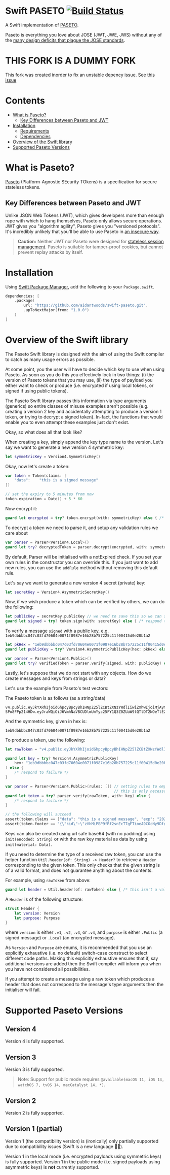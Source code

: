 # Swift PASETO [![Build Status](https://travis-ci.org/aidantwoods/swift-paseto.svg?branch=master)](https://travis-ci.org/aidantwoods/swift-paseto)

A Swift implementation of [PASETO](https://github.com/paragonie/paseto).

Paseto is everything you love about JOSE (JWT, JWE, JWS) without any of the
[many design deficits that plague the JOSE standards](https://paragonie.com/blog/2017/03/jwt-json-web-tokens-is-bad-standard-that-everyone-should-avoid).

# THIS FORK IS A DUMMY FORK

This fork was created inorder to fix an unstable depency issue. See [this issue](https://github.com/aidantwoods/swift-paseto/issues/22)

# Contents
* [What is Paseto?](#what-is-paseto)
  * [Key Differences between Paseto and JWT](#key-differences-between-paseto-and-jwt)
* [Installation](#installation)
  * [Requirements](#requirements)
  * [Dependencies](#dependencies)
* [Overview of the Swift library](#overview-of-the-swift-library)
* [Supported Paseto Versions](#supported-paseto-versions)

# What is Paseto?

[Paseto](https://github.com/paragonie/paseto) (Platform-Agnostic SEcurity
TOkens) is a specification for secure stateless tokens.

## Key Differences between Paseto and JWT

Unlike JSON Web Tokens (JWT), which gives developers more than enough rope with
which to hang themselves, Paseto only allows secure operations. JWT gives you
"algorithm agility", Paseto gives you "versioned protocols". It's incredibly
unlikely that you'll be able to use Paseto in
[an insecure way](https://auth0.com/blog/critical-vulnerabilities-in-json-web-token-libraries).

> **Caution:** Neither JWT nor Paseto were designed for
> [stateless session management](http://cryto.net/~joepie91/blog/2016/06/13/stop-using-jwt-for-sessions/).
> Paseto is suitable for tamper-proof cookies, but cannot prevent replay attacks
> by itself.

# Installation

Using [Swift Package Manager](https://swift.org/package-manager/), add the
following to your `Package.swift`.

```swift
dependencies: [
    .package(
        url: "https://github.com/aidantwoods/swift-paseto.git",
        .upToNextMajor(from: "1.0.0")
    )
]
```

# Overview of the Swift library
The Paseto Swift library is designed with the aim of using the Swift compiler to
catch as many usage errors as possible.

At some point, you the user will have to decide which key to use when using
Paseto. As soon as you do this you effectively lock in two things: (i) the
version of Paseto tokens that you may use, (ii) the type of payload you
either want to check or produce (i.e. encrypted if using local tokens,
or signed if using public tokens).

The Paseto Swift library passes this information via type arguments (generics)
so entire classes of misuse examples aren't possible (e.g.
creating a version 2 key and accidentally attempting to produce a version 1
token, or trying to decrypt a signed token). In-fact, the functions that would
enable you to even attempt these examples just don't exist.

Okay, so what does all that look like?

When creating a key, simply append the key type name to the version.
Let's say we want to generate a new version 4 symmetric key:

```swift
let symmetricKey = Version4.SymmetricKey()
```

Okay, now let's create a token:
```swift
var token = Token(claims: [
    "data":    "this is a signed message"
])

// set the expiry to 5 minutes from now
token.expiration = Date() + 5 * 60
```

Now encrypt it:
```swift
guard let encrypted = try? token.encrypt(with: symmetricKey) else { /* respond to failure */ }
```

To decrypt a token we need to parse it, and setup any validation rules we care about

```swift
var parser = Parser<Version4.Local>()
guard let try? decryptedToken = parser.decrypt(encrypted, with: symmetricKey) else { /* respond to failure */ }
```

By default, Parser will be initialised with a notExpired check. If you set your own rules
in the constructor you can override this. If you just want to add new rules, you can use the
`addRule` method without removing this default rule.

Let's say we want to generate a new version 4 secret (private) key:
```swift
let secretKey = Version4.AsymmetricSecretKey()
```

Now, if we wish produce a token which can be verified by others, we can
do the following:

```swift
let publicKey = secretKey.publicKey // we need to save this so we can send it to others
guard let signed = try? token.sign(with: secretKey) else { /* respond to failure */ }
```

To verify a message `signed` with a public key, e.g. `1eb9dbbbbc047c03fd70604e0071f0987e16b28b757225c11f00415d0e20b1a2`

```swift
let pkHex = "1eb9dbbbbc047c03fd70604e0071f0987e16b28b757225c11f00415d0e20b1a2"
guard let publicKey = try? Version4.AsymmetricPublicKey(hex: pkHex) else { /* this will fail if key is invalid */ }

var parser = Parser<Version4.Public>()
guard let try? verifiedToken = parser.verify(signed, with: publicKey) else { /* respond to failure */ }
```

Lastly, let's suppose that we do not start
with any objects. How do we create messages
and keys from strings or data?

Let's use the example from Paseto's test vectors:

The Paseto token is as follows (as a string/data)
```
v4.public.eyJkYXRhIjoidGhpcyBpcyBhIHNpZ25lZCBtZXNzYWdlIiwiZXhwIjoiMjAyMi0wMS0wMVQwMDowMDowMCswMDowMCJ9v3Jt8mx_TdM2ceTGoqwrh4yDFn0XsHvvV_D0DtwQxVrJEBMl0F2caAdgnpKlt4p7xBnx1HcO-SPo8FPp214HDw.eyJraWQiOiJ6VmhNaVBCUDlmUmYyc25FY1Q3Z0ZUaW9lQTlDT2NOeTlEZmdMMVc2MGhhTiJ9
```

And the symmetric key, given in hex is:
```
1eb9dbbbbc047c03fd70604e0071f0987e16b28b757225c11f00415d0e20b1a2
```

To produce a token, use the following:

```swift
let rawToken = "v4.public.eyJkYXRhIjoidGhpcyBpcyBhIHNpZ25lZCBtZXNzYWdlIiwiZXhwIjoiMjAyMi0wMS0wMVQwMDowMDowMCswMDowMCJ9v3Jt8mx_TdM2ceTGoqwrh4yDFn0XsHvvV_D0DtwQxVrJEBMl0F2caAdgnpKlt4p7xBnx1HcO-SPo8FPp214HDw.eyJraWQiOiJ6VmhNaVBCUDlmUmYyc25FY1Q3Z0ZUaW9lQTlDT2NOeTlEZmdMMVc2MGhhTiJ9"

guard let key = try? Version4.AsymmetricPublicKey(
    hex: "1eb9dbbbbc047c03fd70604e0071f0987e16b28b757225c11f00415d0e20b1a2"
) else {
    /* respond to failure */
}

var parser = Parser<Version4.Public>(rules: []) // setting rules to empty to remove expiry check:
                                                // this is only necessary for demonstration purposes because this token has expired
guard let token = try? parser.verify(rawToken, with: key) else {
    /* respond to failure */
}

// the following will succeed
assert(token.claims == ["data": "this is a signed message", "exp": "2022-01-01T00:00:00+00:00"])
assert(token.footer == "{\"kid\":\"zVhMiPBP9fRf2snEcT7gFTioeA9COcNy9DfgL1W60haN\"}")
```

Keys can also be created using url safe base64 (with no padding) using
`init(encoded: String)` or with the raw key material as data
by using `init(material: Data)`.

If you need to determine the type of a received raw token, you can use the
helper function `Util.header(of: String) -> Header?` to retrieve a `Header`
corresponding to the given token. This only checks that the given string
is of a valid format, and does not guarantee anything about the contents.

For example, using `rawToken` from above:
```swift
guard let header = Util.header(of: rawToken) else { /* this isn't a valid Paseto token */ }
```

A `Header` is of the following structure:
```swift
struct Header {
    let version: Version
    let purpose: Purpose
}
```

where `version` is either `.v1`, `.v2`, `.v3`, or `.v4`, and `purpose` is either `.Public` (a
signed message) or `.Local` (an encrypted message).

As `Version` and `Purpose` are enums, it is recommended that you use an
explicitly exhaustive (i.e. no default) switch-case construct to select
different code paths. Making this explicitly exhaustive ensures that if, say
additional versions are added then the Swift compiler will inform you when you
have not considered all possibilities.

If you attempt to create a message using a raw token which produces a header that
does not correspond to the message's type arguments then the initialiser will fail.

# Supported Paseto Versions
## Version 4
Version 4 is fully supported.

## Version 3
Version 3 is fully supported.

> Note: Support for public mode requires `@available(macOS 11, iOS 14, watchOS 7, tvOS 14, macCatalyst 14, *)`.

## Version 2
Version 2 is fully supported.

## Version 1 (partial)
Version 1 (the compatibility version) is (ironically) only partially supported
due to compatibility issues (Swift is a new language 🤷‍♂️).

Version 1 in the local mode (i.e. encrypted payloads using symmetric keys) is
fully supported.
Version 1 in the public mode (i.e. signed payloads using asymmetric keys) is
**not** currently supported.
